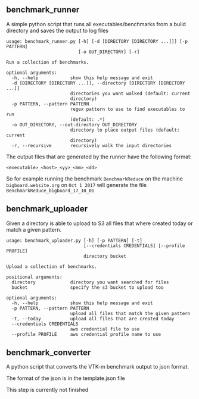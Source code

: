 

## benchmark_runner ##
A simple python script that runs all executables/benchmarks from a build
directory and saves the output to log files

```
usage: benchmark_runner.py [-h] [-d [DIRECTORY [DIRECTORY ...]]] [-p PATTERN]
                           [-o OUT_DIRECTORY] [-r]

Run a collection of benchmarks.

optional arguments:
  -h, --help            show this help message and exit
  -d [DIRECTORY [DIRECTORY ...]], --directory [DIRECTORY [DIRECTORY ...]]
                        directories you want walked (default: current
                        directory)
  -p PATTERN, --pattern PATTERN
                        regex pattern to use to find executables to run
                        (default: .*)
  -o OUT_DIRECTORY, --out-directory OUT_DIRECTORY
                        directory to place output files (default: current
                        directory)
  -r, --recursive       recursively walk the input directories
```

The output files that are generated by the runner have the following format:
```
<executable>_<host>_<yy>_<mm>_<dd>
```

So for example running the benchmark `BenchmarkReduce` on the machine
`bigboard.website.org` on `Oct 1 2017` will generate the file `BenchmarkReduce_bigboard_17_10_01`


## benchmark_uploader ##
Given a directory is able to upload to S3 all files that where created today or
match a given pattern.

```
usage: benchmark_uploader.py [-h] [-p PATTERN] [-t]
                             [--credentials CREDENTIALS] [--profile PROFILE]
                             directory bucket

Upload a collection of benchmarks.

positional arguments:
  directory             directory you want searched for files
  bucket                specify the s3 bucket to upload too

optional arguments:
  -h, --help            show this help message and exit
  -p PATTERN, --pattern PATTERN
                        upload all files that match the given pattern
  -t, --today           upload all files that are created today
  --credentials CREDENTIALS
                        aws credential file to use
  --profile PROFILE     aws credential profile name to use
```

## benchmark_converter ##
A python script that converts the VTK-m benchmark output to json format.

The format of the json is in the template.json file

This step is currently not finished


